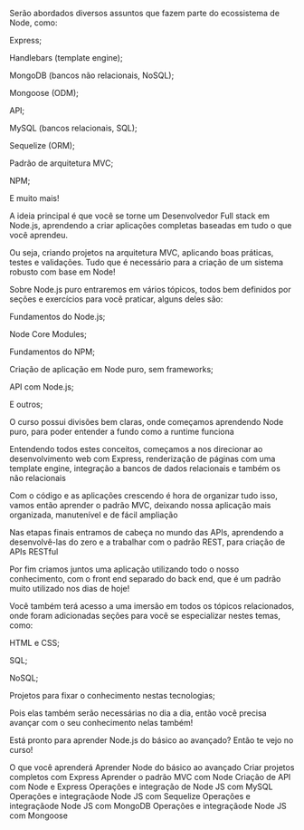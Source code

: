 Serão abordados diversos assuntos que fazem parte do ecossistema de Node, como:

Express;

Handlebars (template engine);

MongoDB (bancos não relacionais, NoSQL);

Mongoose (ODM);

API;

MySQL (bancos relacionais, SQL);

Sequelize (ORM);

Padrão de arquitetura MVC;

NPM;

E muito mais!

A ideia principal é que você se torne um Desenvolvedor Full stack em Node.js, aprendendo a criar aplicações completas baseadas em tudo o que você aprendeu.

Ou seja, criando projetos na arquitetura MVC, aplicando boas práticas, testes e validações. Tudo que é necessário para a criação de um sistema robusto com base em Node!

Sobre Node.js puro entraremos em vários tópicos, todos bem definidos por seções e exercícios para você praticar, alguns deles são:

Fundamentos do Node.js;

Node Core Modules;

Fundamentos do NPM;

Criação de aplicação em Node puro, sem frameworks;

API com Node.js;

E outros;

O curso possui divisões bem claras, onde começamos aprendendo Node puro, para poder entender a fundo como a runtime funciona

Entendendo todos estes conceitos, começamos a nos direcionar ao desenvolvimento web com Express, renderização de páginas com uma template engine, integração a bancos de dados relacionais e também os não relacionais

Com o código e as aplicações crescendo é hora de organizar tudo isso, vamos então aprender o padrão MVC, deixando nossa aplicação mais organizada, manutenível e de fácil ampliação

Nas etapas finais entramos de cabeça no mundo das APIs, aprendendo a desenvolvê-las do zero e a trabalhar com o padrão REST, para criação de APIs RESTful

Por fim criamos juntos uma aplicação utilizando todo o nosso conhecimento, com o front end separado do back end, que é um padrão muito utilizado nos dias de hoje!

Você também terá acesso a uma imersão em todos os tópicos relacionados, onde foram adicionadas seções para você se especializar nestes temas, como:

HTML e CSS;

SQL;

NoSQL;

Projetos para fixar o conhecimento nestas tecnologias;

Pois elas também serão necessárias no dia a dia, então você precisa avançar com o seu conhecimento nelas também!

Está pronto para aprender Node.js do básico ao avançado? Então te vejo no curso!

O que você aprenderá
Aprender Node do básico ao avançado
Criar projetos completos com Express
Aprender o padrão MVC com Node
Criação de API com Node e Express
Operações e integração de Node JS com MySQL
Operações e integraçãode Node JS com Sequelize
Operações e integraçãode Node JS com MongoDB
Operações e integraçãode Node JS com Mongoose

